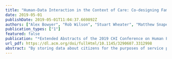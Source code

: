 ```yaml
---
title: "Human-Data Interaction in the Context of Care: Co-designing Family Civic Data Interfaces and Practices"
date: 2019-05-01
publishDate: 2019-05-01T11:04:37.669892Z
authors: ["Alex Bowyer", "Rob Wilson", "Stuart Wheater", "Matthew Snape", "Kyle Montague"]
publication_types: ["1"]
featured: false
publication: "*Extended Abstracts of the 2019 CHI Conference on Human Factors in Computing Systems*"
url_pdf: https://dl.acm.org/doi/fullHtml/10.1145/3290607.3312998
abstract: "By storing data about citizens for the purposes of service provision, private and public organizations have disempowered the people they serve, shifting the balance of power toward themselves as data holders. Through three co-production engagements involving families receiving "early help" support from their local authority and support workers involved in supplying this care, we have identified existing data usage practices, explored the impact of those practices upon the supported families, and co-designed new and improved approaches - both technological and practice-based - that are perceived to offer families fairer treatment, greater influence, and to benefit from better decision-making. Our findings show that by applying Human-Data Interaction and giving supported families direct access to see and manipulate their own data, both during and outside of the support engagement, the locus of decision-making could be shifted towards the data subject."
---
```

